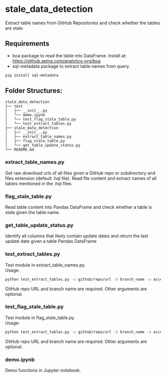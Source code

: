 # stale_data_detection
Extract table names from GitHub Repositories and check whether the tables are stale.

## Requirements
- boa package to read the table into DataFrame. Install at: https://github.aetna.com/analytics-org/boa
- sql-metadata package to extract table names from query.
```bash 
pip install sql-metadata
```

## Folder Structures:
```
stale_data_detection
├── test
│   ├── __init__.py
│   └── demo.ipynb
│   └── test_flag_stale_table.py
│   └── test_extract_tables.py
├── stale_data_detection
│   ├── __init__.py
│   ├── extract_table_names.py
│   ├── flag_stale_table.py
│   └── get_table_update_status.py
└── README.md
```

### extract_table_names.py

Get raw download urls of all files given a GitHub repo or subdirectory and files extension (default .hql file).
Read file content and extract names of all tables mentioned in the .hql files.

### flag_stale_table.py

Read table content into Pandas DataFrame and check whether a table is stale 
given the table name.

### get_table_update_status.py

Identify all columns that likely contain update dates and return the last update date
given a table Pandas DataFrame

### test_extract_tables.py

Test module in extract_table_names.py. \
Usage:
```bash
python test_extract_tables.py -u github/repo/url -b branch_name -a access_token -e file_extension
```
GitHub repo URL and branch name are required. Other arguments are optional.

### test_flag_stale_table.py

Test module in flag_stale_table.py. \
Usage: 
```bash
python test_extract_tables.py -u github/repo/url -b branch_name -a access_token -e file_extension -o path/to/output/file
```

GitHub repo URL and branch name are required. Other arguments are optional.

### demo.ipynb

Demo functions in Jupyter notebook.

